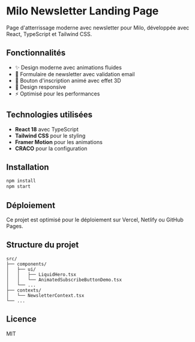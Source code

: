 # Milo Newsletter Landing Page

Page d'atterrissage moderne avec newsletter pour Milo, développée avec React, TypeScript et Tailwind CSS.

## Fonctionnalités

- ✨ Design moderne avec animations fluides
- 📧 Formulaire de newsletter avec validation email
- 🎨 Bouton d'inscription animé avec effet 3D
- 📱 Design responsive
- ⚡ Optimisé pour les performances

## Technologies utilisées

- **React 18** avec TypeScript
- **Tailwind CSS** pour le styling
- **Framer Motion** pour les animations
- **CRACO** pour la configuration

## Installation

```bash
npm install
npm start
```

## Déploiement

Ce projet est optimisé pour le déploiement sur Vercel, Netlify ou GitHub Pages.

## Structure du projet

```
src/
├── components/
│   ├── ui/
│   │   ├── LiquidHero.tsx
│   │   └── AnimatedSubscribeButtonDemo.tsx
│   └── ...
├── contexts/
│   └── NewsletterContext.tsx
└── ...
```

## Licence

MIT